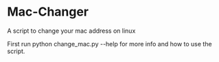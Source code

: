 # Mac-Changer
A script to change your mac address on linux

First run python change_mac.py --help for more info and how to use the script.
